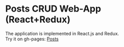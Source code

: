 # Posts CRUD Web-App (React+Redux)
The application is implemented in React.js and Redux.</br>
Try it on gh-pages: [Posts](https://MrMatin-Aka-Me.github.io/Posts)
